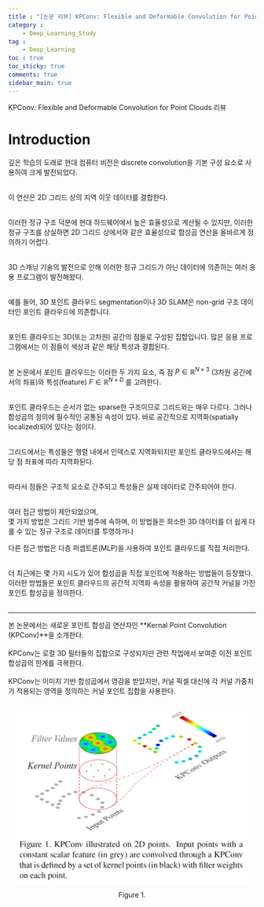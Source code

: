 ```yaml
---
title : "[논문 리뷰] KPConv: Flexible and Deformable Convolution for Point Clouds"
category :
    - Deep_Learning_Study
tag :
    - Deep_Learning
toc : true
toc_sticky: true
comments: true
sidebar_main: true
---
```

KPConv: Flexible and Deformable Convolution for Point Clouds 리뷰

# Introduction
깊은 학습의 도래로 현대 컴퓨터 비전은 discrete convolution을 기본 구성 요소로 사용하여 크게 발전되었다.<br><br>

이 연산은 2D 그리드 상의 지역 이웃 데이터를 결합한다.<br><br>

이러한 정규 구조 덕분에 현대 하드웨어에서 높은 효율성으로 계산될 수 있지만, 이러한 정규 구조를 상실하면 2D 그리드 상에서와 같은 효율성으로 합성곱 연산을 올바르게 정의하기 어렵다.<br><br>

3D 스캐닝 기술의 발전으로 인해 이러한 정규 그리드가 아닌 데이터에 의존하는 여러 응용 프로그램이 발전해왔다.<br><br>

예를 들어, 3D 포인트 클라우드 segmentation이나 3D SLAM은 non-grid 구조 데이터인 포인트 클라우드에 의존합니다.<br><br>

포인트 클라우드는 3D(또는 고차원) 공간의 점들로 구성된 집합입니다. 많은 응용 프로그램에서는 이 점들이 색상과 같은 해당 특성과 결합된다.<br><br>

본 논문에서 포인트 클라우드는 이러한 두 가지 요소, 즉 점 $P \in \mathbb{R}^{N \times 3}$ (3차원 공간에서의 좌표)와 특성(feature) $F \in \mathbb{R}^{N \times D}$ 를 고려한다.<br><br>

포인트 클라우드는 순서가 없는 sparse한 구조이므로 그리드와는 매우 다르다. 그러나 합성곱의 정의에 필수적인 공통된 속성이 있다. 바로 공간적으로 지역화(spatially localized)되어 있다는 점이다.<br><br>

그리드에서는 특성들은 행렬 내에서 인덱스로 지역화되지만 포인트 클라우드에서는 해당 점 좌표에 따라 지역화된다.<br><br>

따라서 점들은 구조적 요소로 간주되고 특성들은 실제 데이터로 간주되어야 한다.<br><br>

여러 접근 방법이 제안되었으며,<br>
몇 가지 방법은 그리드 기반 범주에 속하며, 이 방법들은 희소한 3D 데이터를 더 쉽게 다룰 수 있는 정규 구조로 데이터를 투영하거나<br>

다른 접근 방법은 다층 퍼셉트론(MLP)을 사용하여 포인트 클라우드를 직접 처리한다.<br><br>

더 최근에는 몇 가지 시도가 있어 합성곱을 직접 포인트에 적용하는 방법들이 등장했다. 이러한 방법들은 포인트 클라우드의 공간적 지역화 속성을 활용하여 공간적 커널을 가진 포인트 합성곱을 정의한다.<br><br>

---

본 논문에서는 새로운 포인트 합성곱 연산자인 **Kernal Point Convolution (KPConv)**을 소개한다.<br><br>
KPConv는 로컬 3D 필터들의 집합으로 구성되지만 관련 작업에서 보여준 이전 포인트 합성곱의 한계를 극복한다.<br><br>
KPConv는 이미지 기반 합성곱에서 영감을 받았지만, 커널 픽셀 대신에 각 커널 가중치가 적용되는 영역을 정의하는 커널 포인트 집합을 사용한다.<br><br>

<p align="center"><img src="/MyPDF/kpconv(1).png" width = "500" ></p>
<p align="center"> Figure 1. </p>
